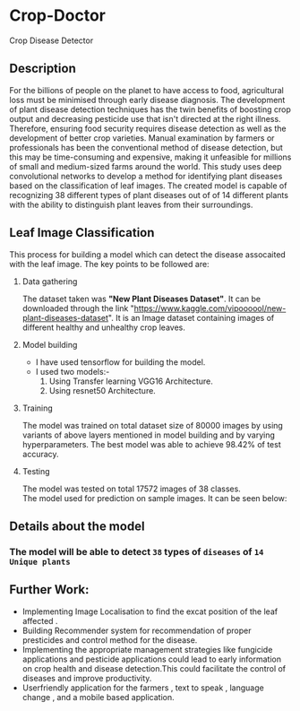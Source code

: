 # Crop-Doctor
Crop Disease Detector


## Description

For the billions of people on the planet to have access to food, agricultural loss must be minimised through early disease diagnosis. The development of plant disease detection techniques has the twin benefits of boosting crop output and decreasing pesticide use that isn't directed at the right illness. 
Therefore, ensuring food security requires disease detection as well as the development of better crop varieties. Manual examination by farmers or professionals has been the conventional method of disease detection, but this may be time-consuming and expensive, making it unfeasible for millions of small 
and medium-sized farms around the world.
This study uses deep convolutional networks to develop a method for identifying plant diseases based on the classification of leaf images. The created model is capable of recognizing 38 different types of plant diseases out of of 14 different plants with the ability to distinguish plant leaves from their 
surroundings.

## Leaf Image Classification

This process for building a model which can detect the disease assocaited with the leaf image. The key points to be followed are:

1. Data gathering

   The dataset taken was **"New Plant Diseases Dataset"**. It can be downloaded through the link "https://www.kaggle.com/vipoooool/new-plant-diseases-dataset". It is an Image dataset containing images of different healthy and unhealthy crop leaves.

2. Model building

   - I have used tensorflow for building the model.
   - I used two models:-
     1. Using Transfer learning VGG16 Architecture.
     2. Using resnet50 Architecture.

3. Training

   The model was trained on total dataset size of 80000 images by using variants of above layers mentioned in model building and by varying hyperparameters. The best model was able to achieve 98.42% of test accuracy.

4. Testing

   The model was tested on total 17572 images of 38 classes.<br/>
   The model used for prediction on sample images. It can be seen below:

## Details about the model

### The model will be able to detect `38` types of `diseases` of `14 Unique plants`

## Further Work:

- Implementing Image Localisation to find the excat position of the leaf affected .
- Building Recommender system for recommendation of proper presticides and control method for the disease.
- Implementing the appropriate management strategies like fungicide applications and pesticide applications could lead to early
  information on crop health and disease detection.This could facilitate the control of diseases and improve productivity.
- Userfriendly application for the farmers , text to speak , language change , and a mobile based application.
